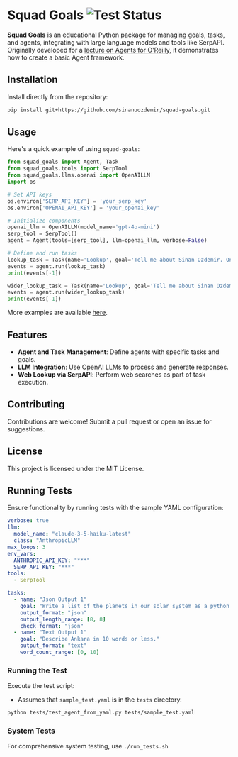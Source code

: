 # Squad Goals ![Test Status](https://github.com/sinanuozdemir/squad-goals/actions/workflows/run_tests.yml/badge.svg)

**Squad Goals** is an educational Python package for managing goals, tasks, and agents, integrating with large language models and tools like SerpAPI. Originally developed for a [lecture on Agents for O'Reilly](https://learning.oreilly.com/live-events/ai-agents-a-z/0642572007604/), it demonstrates how to create a basic Agent framework.

## Installation

Install directly from the repository:

```bash
pip install git+https://github.com/sinanuozdemir/squad-goals.git
```

## Usage

Here's a quick example of using `squad-goals`:

```python
from squad_goals import Agent, Task
from squad_goals.tools import SerpTool
from squad_goals.llms.openai import OpenAILLM
import os

# Set API keys
os.environ['SERP_API_KEY'] = 'your_serp_key'
os.environ['OPENAI_API_KEY'] = 'your_openai_key'

# Initialize components
openai_llm = OpenAILLM(model_name='gpt-4o-mini')
serp_tool = SerpTool()
agent = Agent(tools=[serp_tool], llm=openai_llm, verbose=False)

# Define and run tasks
lookup_task = Task(name='Lookup', goal='Tell me about Sinan Ozdemir. Only make one web search.')
events = agent.run(lookup_task)
print(events[-1])

wider_lookup_task = Task(name='Lookup', goal='Tell me about Sinan Ozdemir. Make multiple web lookups.')
events = agent.run(wider_lookup_task)
print(events[-1])
```

More examples are available [here](./example_notebooks).

## Features

- **Agent and Task Management**: Define agents with specific tasks and goals.
- **LLM Integration**: Use OpenAI LLMs to process and generate responses.
- **Web Lookup via SerpAPI**: Perform web searches as part of task execution.

## Contributing

Contributions are welcome! Submit a pull request or open an issue for suggestions.

## License

This project is licensed under the MIT License.

## Running Tests

Ensure functionality by running tests with the sample YAML configuration:

```yaml
verbose: true
llm:
  model_name: "claude-3-5-haiku-latest"
  class: "AnthropicLLM"
max_loops: 3
env_vars:
  ANTHROPIC_API_KEY: "***"
  SERP_API_KEY: "***"
tools:
  - SerpTool

tasks:
  - name: "Json Output 1"
    goal: "Write a list of the planets in our solar system as a python list."
    output_format: "json"
    output_length_range: [8, 8]
    check_format: "json"
  - name: "Text Output 1"
    goal: "Describe Ankara in 10 words or less."
    output_format: "text"
    word_count_range: [0, 10]
```

### Running the Test

Execute the test script:
- Assumes that `sample_test.yaml` is in the `tests` directory.

```bash
python tests/test_agent_from_yaml.py tests/sample_test.yaml
```
### System Tests

For comprehensive system testing, use `./run_tests.sh`
